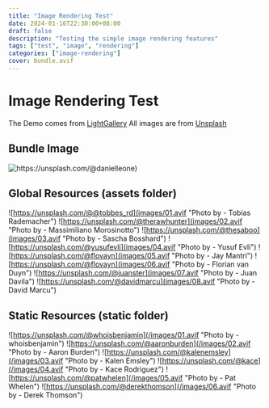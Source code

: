 ```yaml
---
title: "Image Rendering Test"
date: 2024-01-16T22:30:00+08:00
draft: false
description: "Testing the simple image rendering features"
tags: ["test", "image", "rendering"]
categories: ["image-rendering"]
cover: bundle.avif
---
```


# Image Rendering Test
The Demo comes from [LightGallery](https://www.lightgalleryjs.com/demos/thumbnails/)
All images are from [Unsplash](https://unsplash.com/)

## Bundle Image
![https://unsplash.com/@danielleone)](bundle.avif "Photo by - Daniel Leone")

## Global Resources (assets folder)
![https://unsplash.com/@@tobbes_rd](images/01.avif "Photo by - Tobias Rademacher")
![https://unsplash.com/@therawhunter](images/02.avif "Photo by - Massimiliano Morosinotto")
![https://unsplash.com/@thesaboo](images/03.avif "Photo by - Sascha Bosshard")
![https://unsplash.com/@yusufevli](images/04.avif "Photo by - Yusuf Evli")
![https://unsplash.com/@flovayn](images/05.avif "Photo by - Jay Mantri")
![https://unsplash.com/@flovayn](images/06.avif "Photo by -  Florian van Duyn")
![https://unsplash.com/@juanster](images/07.avif "Photo by - Juan Davila")
![https://unsplash.com/@davidmarcu](images/08.avif "Photo by - David Marcu")

## Static Resources (static folder)
![https://unsplash.com/@whoisbenjamin](/images/01.avif "Photo by - whoisbenjamin")
![https://unsplash.com/@aaronburden](/images/02.avif "Photo by - Aaron Burden")
![https://unsplash.com/@kalenemsley](/images/03.avif "Photo by - Kalen Emsley")
![https://unsplash.com/@kace](/images/04.avif "Photo by - Kace Rodriguez")
![https://unsplash.com/@patwhelen](/images/05.avif "Photo by - Pat Whelen")
![https://unsplash.com/@derekthomson](/images/06.avif "Photo by - Derek Thomson")

